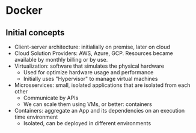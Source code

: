 # Docker

## Initial concepts

- Client-server architecture: initialially on premise, later on cloud
- Cloud Solution Providers: AWS, Azure, GCP. Resources became available by monthly billing or by use.
- Virtualization: software that simulates the physical hardware
  - Used for optimize hardware usage and performance
  - Initially uses "Hypervisor" to manage virtual machines
- Microsservices: small, isolated applications that are isolated from each other
  - Communicate by APIs
  - We can scale them using VMs, or better: containers
- Containers: aggregate an App and its dependencies on an execution time environment
  - Isolated, can be deployed in different environments
